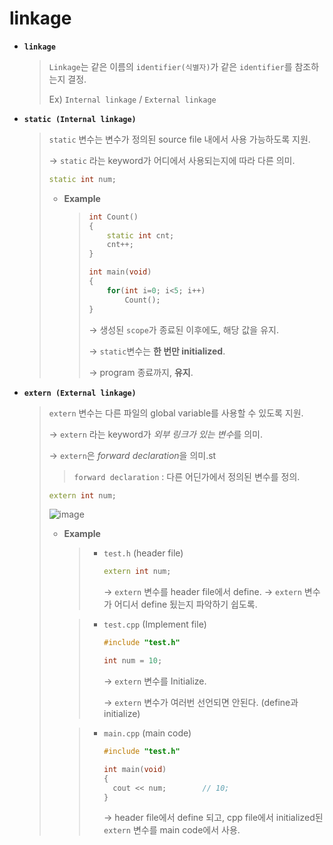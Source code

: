 # linkage

* **`linkage`**

  > `Linkage`는 같은 이름의 `identifier(식별자)`가 같은 `identifier`를 참조하는지 결정.
  >
  > Ex) `Internal linkage` / `External linkage`
  
  
  
* **`static (Internal linkage)`**

  > `static` 변수는 변수가 정의된 source file 내에서 사용 가능하도록 지원.
  >
  > → `static` 라는 keyword가 어디에서 사용되는지에 따라 다른 의미.
  >
  > ```c++
  > static int num;	
  > ```
  >
  > * **Example**
  >
  >   > ```c++
  >   > int Count()
  >   > {
  >   > 	static int cnt;
  >   > 	cnt++;
  >   > }
  >   > 
  >   > int main(void)
  >   > {
  >   >     for(int i=0; i<5; i++)
  >   >         Count();
  >   > }
  >   > ```
  >   >
  >   > → 생성된 `scope`가 종료된 이후에도, 해당 값을 유지.
  >   >
  >   > → `static`변수는 **한 번만 initialized**.
  >   >
  >   > → program 종료까지, **유지**.



* **`extern (External linkage)`**

  > `extern` 변수는 다른 파일의 global variable를 사용할 수 있도록 지원.
  >
  > → `extern` 라는 keyword가 *외부 링크가 있는 변수*를 의미.
  >
  > → `extern`은 *forward declaration*을 의미.st
  >
  > > `forward declaration` : 다른 어딘가에서 정의된 변수를 정의.
  >
  > ```c++
  > extern int num;		
  > ```
  >
  > ![image](https://user-images.githubusercontent.com/23169707/70300210-44d1ee80-183a-11ea-9bc0-2878f4a2343b.png)
  >
  > * **Example**
  >
  >   > * `test.h` (header file)
  >   >
  >   >   ```c++
  >   >   extern int num;
  >   >   ```
  >   >
  >   >   → `extern` 변수를 header file에서 define.
  >   >   → `extern` 변수가 어디서 define 됬는지 파악하기 쉽도록.
  >
  >   > * `test.cpp` (Implement file)
  >   >
  >   >   ```c++
  >   >   #include "test.h"
  >   >   
  >   >   int num = 10;
  >   >   ```
  >   >
  >   >   → `extern` 변수를 Initialize.
  >   >
  >   >   → `extern` 변수가 여러번 선언되면 안된다. (define과 initialize) 
  >
  >   > * `main.cpp` (main code)
  >   >
  >   >   ```c++
  >   >   #include "test.h"
  >   >   
  >   >   int main(void)
  >   >   {
  >   >   	cout << num;		// 10;
  >   >   }
  >   >   ```
  >   >
  >   >   → header file에서 define 되고, cpp file에서 initialized된 `extern` 변수를 main code에서 사용.